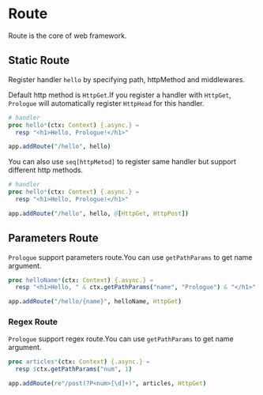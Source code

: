 # Route

Route is the core of web framework.

## Static Route


Register handler `hello` by specifying path, httpMethod and middlewares.

Default http method is `HttpGet`.If you register a handler with `HttpGet`, `Prologue` will automatically register `HttpHead` for this handler.

```nim
# handler
proc hello*(ctx: Context) {.async.} =
  resp "<h1>Hello, Prologue!</h1>"

app.addRoute("/hello", hello)
```

You can also use `seq[httpMetod]` to register same handler but support different http methods.

```nim
# handler
proc hello*(ctx: Context) {.async.} =
  resp "<h1>Hello, Prologue!</h1>"

app.addRoute("/hello", hello, @[HttpGet, HttpPost])
```

## Parameters Route

`Prologue` support parameters route.You can use `getPathParams` to get name argument.

```nim
proc helloName*(ctx: Context) {.async.} =
  resp "<h1>Hello, " & ctx.getPathParams("name", "Prologue") & "</h1>"

app.addRoute("/hello/{name}", helloName, HttpGet)
```


### Regex Route

`Prologue` support regex route.You can use `getPathParams` to get name argument.

```nim
proc articles*(ctx: Context) {.async.} =
  resp $ctx.getPathParams("num", 1)

app.addRoute(re"/post(?P<num>[\d]+)", articles, HttpGet)
```
